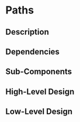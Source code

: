 # Paths

## Description

## Dependencies

## Sub-Components

## High-Level Design

## Low-Level Design
